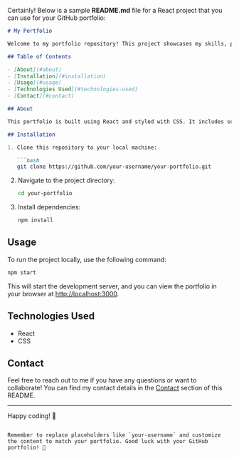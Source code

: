 Certainly! Below is a sample **README.md** file for a React project that you can use for your GitHub portfolio:

```markdown
# My Portfolio

Welcome to my portfolio repository! This project showcases my skills, projects, and experiences. Feel free to explore the code and learn more about me.

## Table of Contents

- [About](#about)
- [Installation](#installation)
- [Usage](#usage)
- [Technologies Used](#technologies-used)
- [Contact](#contact)

## About

This portfolio is built using React and styled with CSS. It includes sections for my bio, projects, skills, and contact information.

## Installation

1. Clone this repository to your local machine:

   ```bash
   git clone https://github.com/your-username/your-portfolio.git
   ```

2. Navigate to the project directory:

   ```bash
   cd your-portfolio
   ```

3. Install dependencies:

   ```bash
   npm install
   ```

## Usage

To run the project locally, use the following command:

```bash
npm start
```

This will start the development server, and you can view the portfolio in your browser at [http://localhost:3000](http://localhost:3000).

## Technologies Used

- React
- CSS

## Contact

Feel free to reach out to me if you have any questions or want to collaborate! You can find my contact details in the [Contact](#contact) section of this README.

---

Happy coding! 🚀
```

Remember to replace placeholders like `your-username` and customize the content to match your portfolio. Good luck with your GitHub portfolio! 🌟

